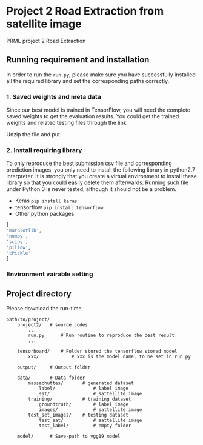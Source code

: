 # Project 2 Road Extraction from satellite image
PRML project 2 Road Extraction


## Running requirement and installation
In order to run the ```run.py```, please make sure you have successfully
installed all the required library and set the corresponding paths correctly.

### 1. Saved weights and meta data
Since our best model is trained in TensorFlow, you will need the complete
saved weights to get the evaluation results.
You could get the trained weights and related testing files through the link

Unzip the file and put

### 2. Install requiring library

To only reproduce the best submission csv file and corresponding prediction images, you only need
to install the following library in python2.7 interpreter. It is strongly that you
create a virtual environment to install these library so that you could easily delete
them afterwards. Running such file under Python 3 is never tested, although it should
not be a problem.

* Keras
```pip install keras```
* tensorflow
```pip install tensorflow```
* Other python packages
```python
[
'matplotlib',
'numpy',
'scipy',
'pillow',
'cPickle'
]
```



### Environment vairable setting



## Project directory 
Please download the run-time 
```
path/to/project/
    project2/   # source codes
        ...
        run.py      # Run routine to reproduce the best result
        ...
    
    tensorboard/    # Folder stored the tensorflow stored model
        xxx/            # xxx is the model name, to be set in run.py
        
    output/     # Output folder
    
    data/       # Data folder
        massachuttes/       # generated dataset
            label/              # label image
            sat/                # sattellite image
        training/           # training dataset
            groundtruth/        # label image
            images/             # sattellite image
        test_set_images/    # testing dataset
            test_sat/           # sattellite image
            test_label/         # empty folder
    
    model/      # Save-path to vgg19 model
    
```
